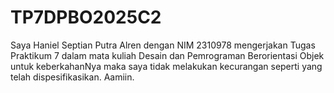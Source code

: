 # TP7DPBO2025C2
Saya Haniel Septian Putra Alren dengan NIM 2310978 mengerjakan Tugas Praktikum 7 dalam mata kuliah Desain dan Pemrograman Berorientasi Objek untuk keberkahanNya maka saya tidak melakukan kecurangan seperti yang telah dispesifikasikan. Aamiin.
